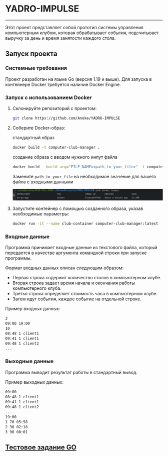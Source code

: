 # YADRO-IMPULSE

---

Этот проект представляет собой прототип системы управления компьютерным клубом, которая обрабатывает события, подсчитывает выручку за день и время занятости каждого стола.

## Запуск проекта

### Системные требования

Проект разработан на языке Go (версия 1.19 и выше). Для запуска в контейнере Docker требуется наличие Docker Engine.

### Запуск с использованием Docker

1. Склонируйте репозиторий с проектом:

   ```bash
   git clone https://github.com/Anoke/YADRO-IMPULSE
   ```

2. Соберите Docker-образ:

   стандартный образ
   ```bash
   docker build -t computer-club-manager .
   ```
   создание образа с вводом нужного инпут файла
   ```bash
   docker build --build-arg="FILE_NAME=<path_to_your_file>" -t computer-club-manager .
   ```
   Замените `path_to_your_file` на необходимое значение для вашего файла с входными данными

   ![img.png](img.png)

3. Запустите контейнер с помощью созданного образа, указав необходимые параметры:

   ```bash
   docker run -it --name club-container computer-club-manager:latest
   ```

### Входные данные

Программа принимает входные данные из текстового файла, который передается в качестве аргумента командной строки при запуске программы.

Формат входных данных описан следующим образом:

- Первая строка содержит количество столов в компьютерном клубе.
- Вторая строка задает время начала и окончания работы компьютерного клуба.
- Третья строка определяет стоимость часа в компьютерном клубе.
- Затем идут события, каждое событие на отдельной строке.

Пример входных данных:

```
3
09:00 19:00
10
08:48 1 client1
09:41 1 client1
09:48 1 client2
...
```

### Выходные данные

Программа выводит результат работы в стандартный вывод.

Пример выходных данных:

```
09:00
08:48 1 client1
09:41 1 client1
09:48 1 client2
...
19:00
1 70 05:58 
2 30 02:18
3 90 08:01
```

## [Тестовое задание GO](%D0%A2%D0%B5%D1%81%D1%82%D0%BE%D0%B2%D0%BE%D0%B5%20%D0%B7%D0%B0%D0%B4%D0%B0%D0%BD%D0%B8%D0%B5%20GO.docx)